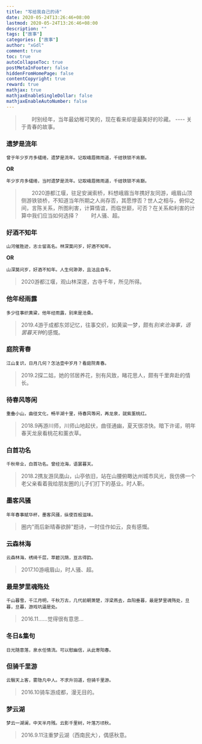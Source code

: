 ```yaml
---
title: "写给我自己的诗"
date: 2020-05-24T13:26:46+08:00
lastmod: 2020-05-24T13:26:46+08:00
description: ""
tags: ["故事"]
categories: ["故事"]
author: "xGdl"
comment: true
toc: true
autoCollapseToc: true
postMetaInFooter: false
hiddenFromHomePage: false
contentCopyright: true
reward: true
mathjax: true
mathjaxEnableSingleDollar: false
mathjaxEnableAutoNumber: false
---
```



>&emsp;&emsp;时别经年，当年最幼稚可笑的，现在看来却是最美好的珍藏。 ---- 关于青春的故事。


### 遗梦是流年

`曾于年少岁月多缱绻，遗梦是流年。记取峨眉微雨道，千结铁锁不肯巅。`

**OR**

`年少岁月多缱绻，当时遗梦是流年。记取峨眉微雨道，千结铁锁不肯巅。`


>&emsp;&emsp;2020游都江堰，驻足安澜索桥，料想峨眉当年携好友同游，峨眉山顶侧游铁锁桥，不知道当年所期之人尚存否，其愿悖否？世人之相与，俯仰之间，言陈关系，所图利害，计算情谊，而临世巅，可否？在关系和利害的计算中我们应当如何选择？  &emsp;&emsp;时人骚、超。


### 好酒不知年

`山河催胜迹，志士留高名。林深莫问岁，好酒不知年。`

**OR**

`山深莫问岁，好酒不知年。人生何渺渺，且沽且自专。`


>2020游都江堰，观山林深邃，古寺千年，所见所得。


### 他年经雨露

`多少往事织黄粱，他年经雨露，别来是沧桑。`

>2019.4游于成都东郊记忆，往事交织，如黄粱一梦，颇有*别来沧海事，语罢暮天钟*的感慨。


### 庭院青春

`江山复识，日月几何？怎沽壶中岁月？看庭院青春。`

>2019.2探二姑，她的邻居养花，别有风致，睹花思人，颇有千里奔赴的情长。


### 待春风等闲

`重叠小山，曲径文化，畅平湖十里，待春风等闲，再龙泉，就紫薰桃红。`

>2018.9再游川师，川师山地起伏，曲径通幽，夏天很凉快。暗下许诺，明年春天龙泉看桃花和薰衣草。


### 白首功名

`千秋帝业，白首功名。曾经沧海，语罢暮天。`

>2018.2携友游凤凰山，山亭依旧，站在山腰俯瞰达州城市风光，我仿佛一个老父亲看着我给朋友圈的儿子们打下的基业。时人靳。

### 墨客风骚

`年年春事赋华杯，墨客风骚，纵使百般滋味。`

>圈内"雨后新晴春欲醉"题诗，一时佳作如云，良有感慨。


### 云森林海

`云森林海，绣绮千层，萃碧沉荫，亘古得韵。`

>2017.10游峨眉山，时人骚、超。

### 最是梦里魂殇处

`千山暮雪，千江月明，千秋万古，几代前朝萧楚，浮梁燕去，血阳垂暮，最是梦里魂殇处，旦暮，旦暮，游戏坑逼是处。`

>2016.11......觉得很有意思...

### 冬日&集句

`日光随意落，泉水任情流。可以慰幽信，从此寄阳春。`

### 但骑千里游

`云翳天上客，雾隐凡中人。不求升羽道，但骑千里游。`

>2016.10骑车游成都，漫无目的。

### 梦云湖

`梦云一湖澜，中天半月残。云影千里树，叶落万顷秋。`

>2016.9.11注重梦云湖（西南民大），偶感秋意。








































